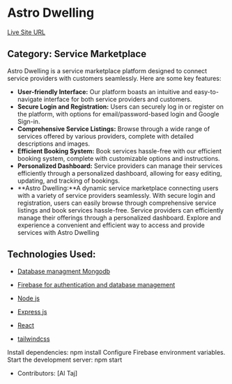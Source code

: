 # Astro Dwelling

[Live Site URL](https://astro-dwelling.web.app)

## Category: Service Marketplace

 Astro Dwelling is a service marketplace platform designed to connect service providers with customers seamlessly. Here are some key features:

- **User-friendly Interface:** Our platform boasts an intuitive and easy-to-navigate interface for both service providers and customers.
- **Secure Login and Registration:** Users can securely log in or register on the platform, with options for email/password-based login and Google Sign-in.
- **Comprehensive Service Listings:** Browse through a wide range of services offered by various providers, complete with detailed descriptions and images.
- **Efficient Booking System:** Book services hassle-free with our efficient booking system, complete with customizable options and instructions.
- **Personalized Dashboard:** Service providers can manage their services efficiently through a personalized dashboard, allowing for easy editing, updating, and tracking of bookings.
- **Astro Dwelling:**A dynamic service marketplace connecting users with a variety of service providers seamlessly. With secure login and registration, users can easily browse through comprehensive service listings and book services hassle-free. Service providers can efficiently manage their offerings through a personalized dashboard. Explore and experience a convenient and efficient way to access and provide services with Astro Dwelling

## Technologies Used:
- [Database managment Mongodb](https://cloud.mongodb.com/v2/66235f0763cf5d24a8a344a7#/metrics/replicaSet/6623645cb2259769666b03ae/explorer/touristsDB/spot/find)
- [Firebase for authentication and database management](https://firebase.google.com/docs/auth?authuser=0&hl=en)

- [Node js](https://nodejs.org/en)

- [Express js](https://expressjs.com/)

- [React ](https://react.dev/)


- [tailwindcss](https://tailwindcss.com/)



Install dependencies: npm install
Configure Firebase environment variables.
Start the development server: npm start
- Contributors:
[Al Taj]